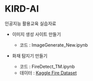 # KIRD-AI

인공지능 활용교육 실습자료

* 이미지 생성 사이트 만들기
    * 코드 : ImageGenerate_New.ipynb

* 화재 탐지기 만들기
    * 코드 : FireDetect_TM.ipynb
    * 데이터 : [Kaggle Fire Dataset](https://www.kaggle.com/datasets/phylake1337/fire-dataset/download?datasetVersionNumber=1)
   
